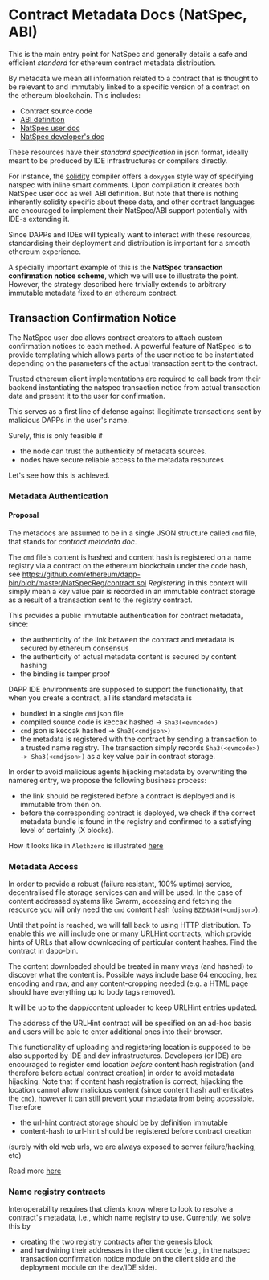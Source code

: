 # Contract Metadata Docs (NatSpec, ABI)

This is the main entry point for NatSpec and generally details a safe and efficient _standard_ for ethereum contract metadata distribution.

By metadata we mean all information related to a contract that is thought to be relevant to and immutably linked to a specific version of a contract on the ethereum blockchain.
This includes:

-   Contract source code
-   [ABI definition](Ethereum-Contract-ABI) 
-   [NatSpec user doc](Ethereum-Natural-Specification-Format#user-documentation)
-   [NatSpec developer's doc](Ethereum-Natural-Specification-Format#developer-documentation)

These resources have their _standard specification_ in json format, ideally meant to be produced by IDE infrastructures or compilers directly.

For instance, the [solidity](Solidity-Tutorial) compiler offers a `doxygen` style way of specifying natspec with inline smart comments. Upon compilation it creates both NatSpec user doc as well ABI definition. But note that there is nothing inherently solidity specific about these data, and other contract languages are encouraged to implement their NatSpec/ABI support potentially with IDE-s extending it.

Since DAPPs and IDEs will typically want to interact with these resources, standardising their deployment and distribution is important for a smooth ethereum experience. 

A specially important example of this is the **NatSpec transaction confirmation notice scheme**, which we will use to illustrate the point. However, the strategy described here trivially extends to arbitrary immutable metadata fixed to an ethereum contract. 

## Transaction Confirmation Notice

The NatSpec user doc allows contract creators to attach custom confirmation notices to each method.
A powerful feature of NatSpec is to provide templating which allows parts of the user notice to be instantiated depending on the parameters of the actual transaction sent to the contract. 

Trusted ethereum client implementations are required to call back from their backend instantiating the natspec transaction notice from actual transaction data and present it to the user for confirmation. 

This serves as a first line of defense against illegitimate transactions sent by malicious DAPPs in the user's name.

Surely, this is only feasible if 

-   the node can trust the authenticity of metadata sources.
-   nodes have secure reliable access to the metadata resources

Let's see how this is achieved.

### Metadata Authentication

#### Proposal

The metadocs are assumed to be in a single JSON structure called `cmd` file, that stands for _contract metadata doc_.

The `cmd` file's content is hashed and content hash is registered on a name registry via a contract on the ethereum blockchain under the code hash, see <https://github.com/ethereum/dapp-bin/blob/master/NatSpecReg/contract.sol> _Registering_ in this context will simply mean a key value pair is recorded in an immutable contract storage as a result of a transaction sent to the registry contract.

This provides a public immutable authentication for contract metadata, since:

-   the authenticity of the link between the contract and metadata is secured by ethereum consensus
-   the authenticity of actual metadata content is secured by content hashing
-   the binding is tamper proof 

DAPP IDE environments are supposed to support the functionality, that when you create a contract, all its standard metadata is 

-   bundled in a single `cmd` json file
-   compiled source code is keccak hashed -> `Sha3(<evmcode>)`
-   `cmd` json is keccak hashed -> `Sha3(<cmdjson>)`
-   the metadata is registered with the contract by sending a transaction to a trusted name registry. The transaction simply records `Sha3(<evmcode>) -> Sha3(<cmdjson>)` as a key value pair in contract storage.

In order to avoid malicious agents hijacking metadata by overwriting the namereg entry, we propose the following business process:

-   the link should be registered before a contract is deployed and is immutable from then on. 
-   before the corresponding contract is deployed, we check if the correct metadata bundle is found in the registry and confirmed to a satisfying level of certainty (X blocks).

How it looks like in `Alethzero` is illustrated [here](https://solidity.readthedocs.io/en/latest/natspec-format.html)

### Metadata Access

In order to provide a robust (failure resistant, 100% uptime) service, decentralised file storage services can and will be used. In the case of content addressed systems like Swarm, accessing and fetching the resource you will only need the `cmd` content hash (using `BZZHASH(<cmdjson>`).

Until that point is reached, we will fall back to using HTTP distribution. To enable this we will include one or many URLHint contracts, which provide hints of URLs that allow downloading of particular content hashes. Find the contract in dapp-bin.

The content downloaded should be treated in many ways (and hashed) to discover what the content is. Possible ways include base 64 encoding, hex encoding and raw, and any content-cropping needed (e.g. a HTML page should have everything up to body tags removed).

It will be up to the dapp/content uploader to keep URLHint entries updated.

The address of the URLHint contract will be specified on an ad-hoc basis and users will be able to enter additional ones into their browser.

This functionality of uploading and registering location is supposed to be also supported by IDE and dev infrastructures. Developers (or IDE) are encouraged to register cmd location _before_ content hash registration (and therefore before actual contract creation) in order to avoid metadata hijacking. Note that if content hash registration is correct, hijacking the location cannot allow malicious content (since content hash authenticates the `cmd`), however it can still prevent your metadata from being accessible. Therefore 

-   the url-hint contract storage should be by definition immutable
-   content-hash to url-hint should be registered before contract creation

(surely with old web urls, we are always exposed to server failure/hacking, etc)

Read more [here](NatSpec-Determination)

### Name registry contracts

Interoperability requires that clients know where to look to resolve a contract's metadata, i.e., which name registry to use. Currently, we solve this by 

-   creating the two registry contracts after the genesis block 
-   and hardwiring their addresses in the client code (e.g., in the natspec transaction confirmation notice module on the client side and the deployment module on the dev/IDE side).
